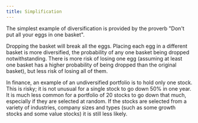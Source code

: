 ```yaml
---
title: Simplification
---
```

The simplest example of diversification is provided by the proverb "Don't put all your eggs in one basket".

Dropping the basket will break all the eggs. Placing each egg in a different basket is more diversified, the probability of any one basket being dropped notwithstanding. There is more risk of losing one egg (assuming at least one basket has a higher probability of being dropped than the original basket), but less risk of losing all of them.

In finance, an example of an undiversified portfolio is to hold only one stock. This is risky; it is not unusual for a single stock to go down 50% in one year. It is much less common for a portfolio of 20 stocks to go down that much, especially if they are selected at random.
If the stocks are selected from a variety of industries, company sizes and types (such as some growth stocks and some value stocks) it is still less likely.

